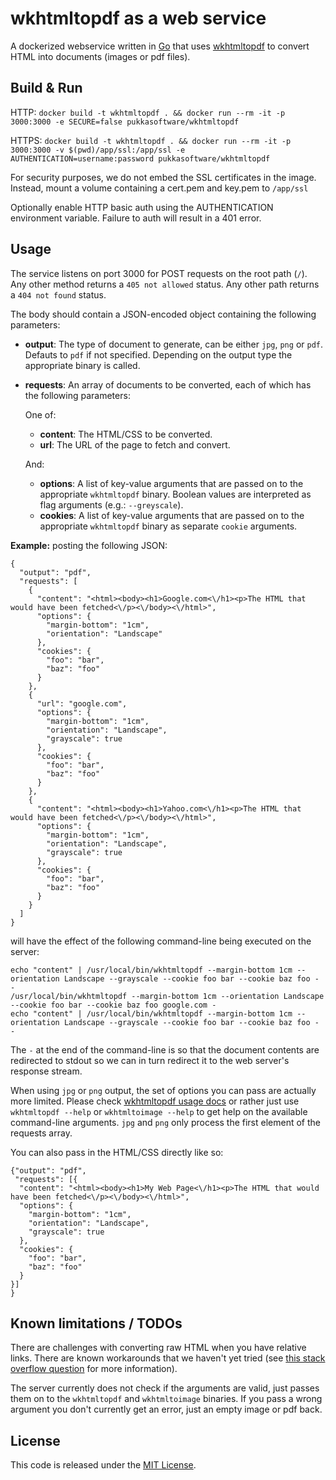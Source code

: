 # wkhtmltopdf as a web service

A dockerized webservice written in [Go](https://golang.org/) that uses [wkhtmltopdf](http://wkhtmltopdf.org/) to convert HTML into documents (images or pdf files).

## Build & Run

HTTP: `docker build -t wkhtmltopdf . && docker run --rm -it -p 3000:3000 -e SECURE=false pukkasoftware/wkhtmltopdf`

HTTPS: `docker build -t wkhtmltopdf . && docker run --rm -it -p 3000:3000 -v $(pwd)/app/ssl:/app/ssl -e AUTHENTICATION=username:password pukkasoftware/wkhtmltopdf`

For security purposes, we do not embed the SSL certificates in the image. Instead, mount a volume containing a cert.pem and key.pem to `/app/ssl`

Optionally enable HTTP basic auth using the AUTHENTICATION environment variable. Failure to auth will result in a 401 error.

## Usage

The service listens on port 3000 for POST requests on the root path (`/`). Any other method returns a `405 not allowed` status. Any other path returns a `404 not found` status.

The body should contain a JSON-encoded object containing the following parameters:

- **output**: The type of document to generate, can be either `jpg`, `png` or `pdf`. Defauts to `pdf` if not specified. Depending on the output type the appropriate binary is called.
- **requests**: An array of documents to be converted, each of which has the following parameters:

  One of:
  - **content**: The HTML/CSS to be converted.
  - **url**: The URL of the page to fetch and convert.

  And: 
  - **options**: A list of key-value arguments that are passed on to the appropriate `wkhtmltopdf` binary. Boolean values are interpreted as flag arguments (e.g.: `--greyscale`).
  - **cookies**: A list of key-value arguments that are passed on to the appropriate `wkhtmltopdf` binary as separate `cookie` arguments.

**Example:** posting the following JSON:

```
{
  "output": "pdf",
  "requests": [
    {
      "content": "<html><body><h1>Google.com<\/h1><p>The HTML that would have been fetched<\/p><\/body><\/html>",
      "options": {
        "margin-bottom": "1cm",
        "orientation": "Landscape"
      },
      "cookies": {
        "foo": "bar",
        "baz": "foo"
      }
    },
    {
      "url": "google.com",
      "options": {
        "margin-bottom": "1cm",
        "orientation": "Landscape",
        "grayscale": true
      },
      "cookies": {
        "foo": "bar",
        "baz": "foo"
      }
    },
    {
      "content": "<html><body><h1>Yahoo.com<\/h1><p>The HTML that would have been fetched<\/p><\/body><\/html>",
      "options": {
        "margin-bottom": "1cm",
        "orientation": "Landscape",
        "grayscale": true
      },
      "cookies": {
        "foo": "bar",
        "baz": "foo"
      }
    }
  ]
}
```

will have the effect of the following command-line being executed on the server:

```
echo "content" | /usr/local/bin/wkhtmltopdf --margin-bottom 1cm --orientation Landscape --grayscale --cookie foo bar --cookie baz foo - -
/usr/local/bin/wkhtmltopdf --margin-bottom 1cm --orientation Landscape --cookie foo bar --cookie baz foo google.com -
echo "content" | /usr/local/bin/wkhtmltopdf --margin-bottom 1cm --orientation Landscape --grayscale --cookie foo bar --cookie baz foo - -
```

The `-` at the end of the command-line is so that the document contents are redirected to stdout so we can in turn redirect it to the web server's response stream.

When using `jpg` or `png` output, the set of options you can pass are actually more limited. Please check [wkhtmltopdf usage docs](http://wkhtmltopdf.org/docs.html) or rather just use `wkhtmltopdf --help` or `wkhtmltoimage --help` to get help on the available command-line arguments. `jpg` and `png` only process the first element of the requests array.

You can also pass in the HTML/CSS directly like so:

```
{"output": "pdf",
 "requests": [{
  "content": "<html><body><h1>My Web Page<\/h1><p>The HTML that would have been fetched<\/p><\/body><\/html>",
  "options": {
    "margin-bottom": "1cm",
    "orientation": "Landscape",
    "grayscale": true
  },
  "cookies": {
    "foo": "bar",
    "baz": "foo"
  }
}]
}
```

## Known limitations / TODOs

There are challenges with converting raw HTML when you have relative links. There are known workarounds that we haven't yet tried (see [this stack overflow question](http://stackoverflow.com/questions/21775572/wkhtmltopdf-relative-paths-in-html-with-redirected-in-out-streams-wont-work) for more information).

The server currently does not check if the arguments are valid, just passes them on to the `wkhtmltopdf` and `wkhtmltoimage` binaries. If you pass a wrong argument you don't currently get an error, just an empty image or pdf back.


## License

This code is released under the [MIT License](http://opensource.org/licenses/MIT).
